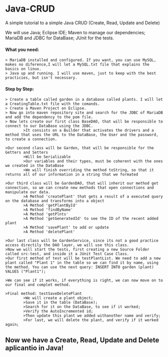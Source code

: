 # Java-CRUD
A simple tutorial to a simple Java CRUD (Create, Read, Update and Delete)

We will use Java; Eclipse IDE; Maven to manage our dependencies; MariaDB and JDBC for DataBase; JUnit for the tests.

#### What you need:
	> MariaDB installed and configured. If you want, you can use MySQL, makes no diference,I will let a MySQL.txt file that explains the basics on linux.
	> Java up and running. I will use maven, just to keep with the best practicies, but isn't necessary.
 
#### Step by Step:
	> Create a table called garden in a database called plants. I will let a CreatingTable.txt file with the comands.
	> Create a Maven Project on Eclipse.
	> Now go into maven repository site and search for the JDBC of MariaDB and add the dependency to the pom file.
	> Now lets create our first class BaseDAO, that will be responsible to connect to our DataBase using the JDBC.
			>It consists on a Builder that activates the drivers and a method that uses the URL to the DataBase, the User and the password, to create a connection.

	>Our second class will be Garden, that will be responsible for the Getters and Setters
			>Will be Serializable
			>Our variables and their types, must be coherent with the ones we created in the DataBase
			>We will finish overriding the method toString, so that it returns all of our information in a string that we formated

	>Our third class will be GardenDAO, that will inherit our method get connection, so we can create new methods that open connections and manipulate our data.
			>A Method 'createPlant' that gets a result of a executed query on the database and transforms into a object
			>A Method 'getPlantById'
			>A Method 'findByName'
			>A Method 'getPlnts'
			>A Method 'getGeneratedId' to see the ID of the recent added plant
			>A Method 'savePlant' to add or update
			>A Method 'deletePlant'

	>Our last class will be GardenService, since its not a good practice access directily the DAO layer, we will use this class.  
	>Now we will start the tests, first creating a new Source Folder called src-test, and inside it a JUnit Test Case Class.
	>Our first method of test will be testPlantList. We need to add a new plant called "Plant 1" in the table so we can find it by name, using the method. You can use the next query: INSERT INTO garden (plant) VALUES ("Plant1");

	>We can see if it works, if everything is right, we can now move on to our final and complet method.

	>Final method: testSaveDeletePlant 
			>We will create a plant object;
			>Save it in the table (DataBase);
			>Search for it on the DataBase, to see if it worked;
			>Verify the AutoIncremented id;
			>Then update this plant we added withanother name and verify;
			>For last, we will delete the plant, and verify if it worked again;



## Now we have a Create, Read, Update and Delete aplicantio in Java!
 


	
